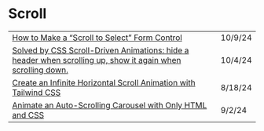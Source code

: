 # Scroll

|                                                                                                                                                                                                                                                                      |         |
| -------------------------------------------------------------------------------------------------------------------------------------------------------------------------------------------------------------------------------------------------------------------- | ------- |
| [How to Make a “Scroll to Select” Form Control](https://css-tricks.com/how-to-make-a-scroll-to-select-form-control/?ref=dailydev)                                                                                                                                    | 10/9/24 |
| [Solved by CSS Scroll-Driven Animations: hide a header when scrolling up, show it again when scrolling down.](https://www.bram.us/2024/09/29/solved-by-css-scroll-driven-animations-hide-a-header-when-scrolling-up-show-it-again-when-scrolling-down/?ref=dailydev) | 10/4/24 |
| [Create an Infinite Horizontal Scroll Animation with Tailwind CSS](https://app.daily.dev/posts/create-an-infinite-horizontal-scroll-animation-with-tailwind-css-thoj6hxyd)                                                                                           | 8/18/24 |
| [Animate an Auto-Scrolling Carousel with Only HTML and CSS](https://app.daily.dev/posts/animate-an-auto-scrolling-carousel-with-only-html-and-css-yvgauteyf)                                                                                                         | 9/2/24  |
